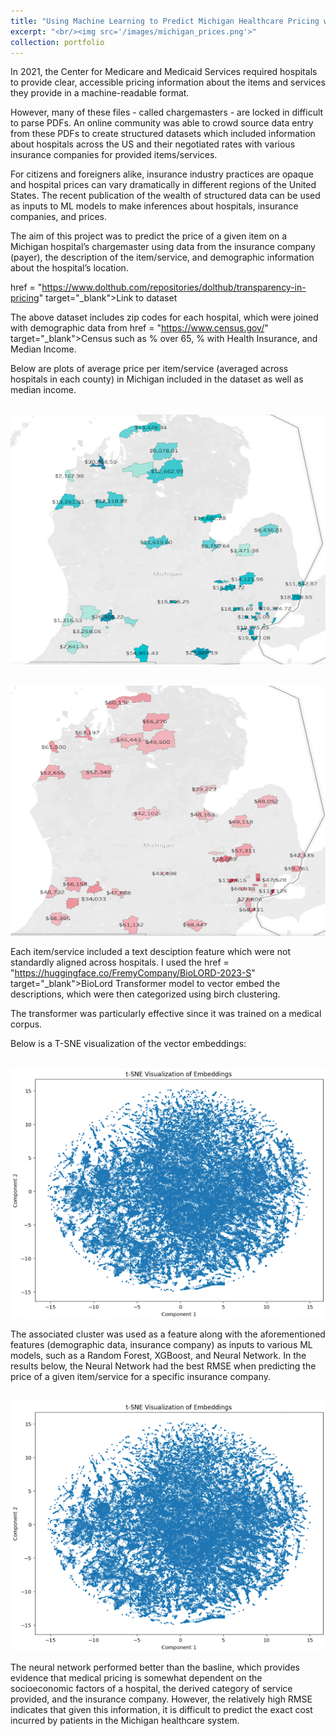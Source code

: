 ```yaml
---
title: "Using Machine Learning to Predict Michigan Healthcare Pricing with Insurance Data"
excerpt: "<br/><img src='/images/michigan_prices.png'>"
collection: portfolio
---
```


In 2021, the Center for Medicare and Medicaid Services required hospitals to provide clear,
accessible pricing information about the items and services they provide in a machine-readable
format.


However, many of these files - called chargemasters - are locked in difficult to parse PDFs. An online community was able 
to crowd source data entry from these PDFs to create structured datasets which included information about hospitals across the US and their
negotiated rates with various insurance companies for provided items/services.


For citizens and foreigners alike, insurance industry practices are opaque and hospital prices can vary dramatically in different regions of the United States. The recent publication of the wealth of structured data can be used as inputs to ML models to make inferences about hospitals, insurance companies, and prices.


The aim of this project was to predict the price of a given item on a Michigan hospital’s chargemaster using data from the insurance company (payer), the description of the item/service, and demographic information about the hospital’s location.


<a> href = "https://www.dolthub.com/repositories/dolthub/transparency-in-pricing" target="_blank">Link to dataset</a>


The above dataset includes zip codes for each hospital, which were joined with demographic data from
<a> href = "https://www.census.gov/" target="_blank">Census</a> such as % over 65, % with Health Insurance, 
and Median Income. 

Below are plots of average price per item/service (averaged across hospitals in each county) in Michigan
included in the dataset as well as median income.

<br/><img src="/images/michigan_prices.png" width="600" height="400">


<br/><img src="/images/median_income.png" width="600" height="400">


Each item/service included a text desciption feature which were not standardly aligned across hospitals.
I used the <a> href = "https://huggingface.co/FremyCompany/BioLORD-2023-S" target="_blank">BioLord Transformer</a>
model to vector embed the descriptions, which were then categorized using birch clustering. 


The transformer was particularly effective since it was trained on a medical corpus.


Below is a T-SNE visualization of the vector embeddings:


<br/><img src="/images/embeddings.png" width="600" height="400">


The associated cluster was used as a feature along with the aforementioned features (demographic data, insurance company)
as inputs to various ML models, such as a Random Forest, XGBoost, and Neural Network. In the results below, the Neural
Network had the best RMSE when predicting the price of a given item/service for a specific insurance company.



<br/><img src="/images/embeddings.png" width="600" height="400">


The neural network performed better than the basline, which provides evidence that medical 
pricing is somewhat dependent on the socioeconomic factors of a hospital, the derived category of service provided,
and the insurance company. However, the relatively high RMSE indicates that given this information,
it is difficult to predict the exact cost incurred by patients in the Michigan healthcare system.








